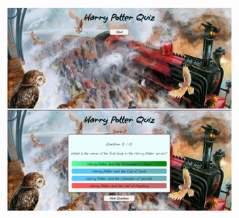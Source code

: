 ![alt text](https://github.com/Annabel-13/hp_quiz/blob/master/screen2.png)
![alt text](https://github.com/Annabel-13/hp_quiz/blob/master/screen1.png)
